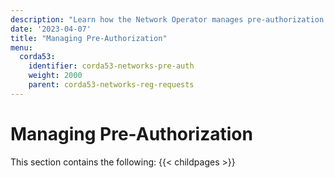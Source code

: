 ```yaml
---
description: "Learn how the Network Operator manages pre-authorization tokens and rules and how a registering member includes this pre-auth token in their registration request."
date: '2023-04-07'
title: "Managing Pre-Authorization"
menu:
  corda53:
    identifier: corda53-networks-pre-auth
    weight: 2000
    parent: corda53-networks-reg-requests
---
```


# Managing Pre-Authorization

This section contains the following:
{{< childpages >}}
